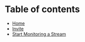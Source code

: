 # Table of contents

* [Home](README.md)
* [Invite](https://discordapp.com/oauth2/authorize?client_id=334870738257444865&scope=bot&permissions=518208)
* [Start Monitoring a Stream](start-monitoring-a-stream.md)

